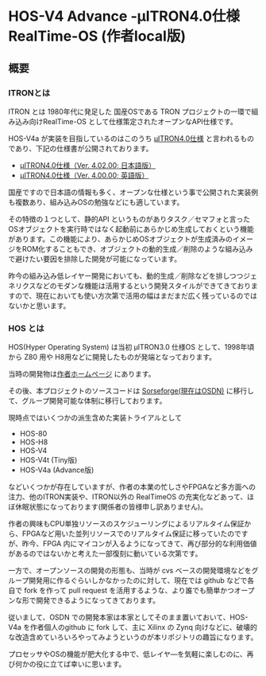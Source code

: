 # HOS-V4 Advance -μITRON4.0仕様 RealTime-OS (作者local版)

## 概要

### ITRONとは

ITRON とは 1980年代に発足した 国産OSである TRON プロジェクトの一環で組み込み向けRealTime-OS として仕様策定されたオープンなAPI仕様です。

HOS-V4a が実装を目指しているのはこのうち [μITRON4.0仕様](http://www.ertl.jp/ITRON/SPEC/mitron4-j.html) と言われるものであり、下記の仕様書が公開されております。

- [μITRON4.0仕様（Ver. 4.02.00; 日本語版）](http://www.ertl.jp/ITRON/SPEC/FILE/mitron-402j.pdf)
- [μITRON4.0仕様（Ver. 4.00.00; 英語版）](http://www.ertl.jp/ITRON/SPEC/FILE/mitron-400e.pdf)

国産ですので日本語の情報も多く、オープンな仕様という事で公開された実装例も複数あり、組み込みOSの勉強などにも適しています。

その特徴の１つとして、静的API というものがありタスク／セマフォと言ったOSオブジェクトを実行時ではなく起動前にあらかじめ生成しておくという機能があります。この機能により、あらかじめOSオブジェクトが生成済みのイメージをROM化することもでき、オブジェクトの動的生成／削除のような組み込みで避けたい要因を排除した開発が可能になっています。

昨今の組み込み低レイヤー開発においても、動的生成／削除などを排しつつジェネリクスなどのモダンな機能は活用するという開発スタイルができてきておりますので、現在においても使い方次第で活用の幅はまだまだ広く残っているのではないかと思います。



### HOS とは

HOS(Hyper Operating System) は当初 μITRON3.0 仕様OS として、1998年頃から Z80 用や H8用などに開発したものが発端となっております。

当時の開発物は[作者ホームページ](http://ryuz.my.coocan.jp/hos/index.html) にあります。

その後、本プロジェクトのソースコードは [Sorseforge(現在はOSDN)](https://ja.osdn.net/projects/hos/) に移行して、グループ開発可能な体制に移行しております。

現時点ではいくつかの派生含めた実装トライアルとして

- HOS-80
- HOS-H8
- HOS-V4
- HOS-V4t (Tiny版)
- HOS-V4a (Advance版)

などいくつかが存在していますが、作者の本業の忙しさやFPGAなど多方面への注力、他のITRON実装や、ITRON以外の RealTimeOS の充実化などあって、ほぼ休眠状態になっております(関係者の皆様申し訳ありません)。

作者の興味もCPU単独リソースのスケジューリングによるリアルタイム保証から、FPGAなど用いた並列リソースでのリアルタイム保証に移っていたのですが、昨今、FPGA 内にマイコンが入るようになってきて、再び部分的な利用価値があるのではないかと考えた一部復刻に動いている次第です。

一方で、オープンソースの開発の形態も、当時が cvs ベースの開発環境などをグループ開発用に作るぐらいしかなかったのに対して、現在では github などで各自で fork を作って pull request を活用するような、より誰でも簡単かつオープンな形で開発できるようになってきております。

従いまして、OSDN での開発本家は本家としてそのまま置いておいて、HOS-V4a を作者個人のgithub に fork して、主に Xilinx の Zynq 向けなどに、破壊的な改造含めていろいろやってみようというのが本リポジトリの趣旨になります。

プロセッサやOSの機能が肥大化する中で、低レイヤ―を気軽に楽しむのに、再び何かの役に立てば幸いに思います。
